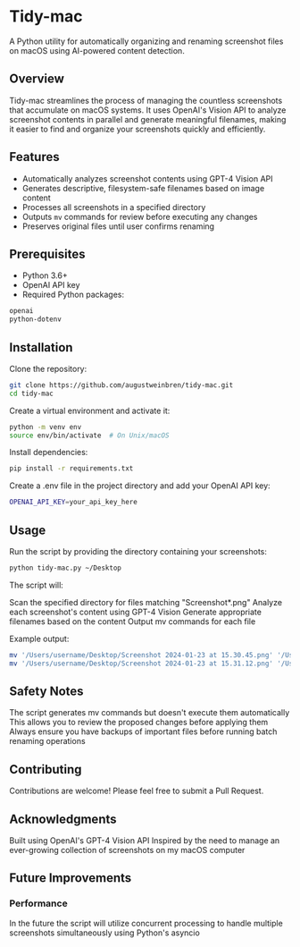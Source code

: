 # Tidy-mac

A Python utility for automatically organizing and renaming screenshot files on macOS using AI-powered content detection.

## Overview

Tidy-mac streamlines the process of managing the countless screenshots that accumulate on macOS systems. It uses OpenAI's Vision API to analyze screenshot contents in parallel and generate meaningful filenames, making it easier to find and organize your screenshots quickly and efficiently.

## Features

* Automatically analyzes screenshot contents using GPT-4 Vision API
* Generates descriptive, filesystem-safe filenames based on image content
* Processes all screenshots in a specified directory
* Outputs `mv` commands for review before executing any changes
* Preserves original files until user confirms renaming

## Prerequisites

* Python 3.6+
* OpenAI API key
* Required Python packages:

```bash
openai
python-dotenv
```

## Installation

Clone the repository:

```bash
git clone https://github.com/augustweinbren/tidy-mac.git
cd tidy-mac
```

Create a virtual environment and activate it:

```bash
python -m venv env
source env/bin/activate  # On Unix/macOS
```

Install dependencies:

```bash
pip install -r requirements.txt
```

Create a .env file in the project directory and add your OpenAI API key:

```bash
OPENAI_API_KEY=your_api_key_here
```

## Usage

Run the script by providing the directory containing your screenshots:

```bash
python tidy-mac.py ~/Desktop
```

The script will:

Scan the specified directory for files matching "Screenshot*.png"
Analyze each screenshot's content using GPT-4 Vision
Generate appropriate filenames based on the content
Output mv commands for each file

Example output:

```bash
mv '/Users/username/Desktop/Screenshot 2024-01-23 at 15.30.45.png' '/Users/username/Desktop/code_editor_python.png'
mv '/Users/username/Desktop/Screenshot 2024-01-23 at 15.31.12.png' '/Users/username/Desktop/browser_documentation.png'
```

## Safety Notes

The script generates mv commands but doesn't execute them automatically
This allows you to review the proposed changes before applying them
Always ensure you have backups of important files before running batch renaming operations

## Contributing

Contributions are welcome! Please feel free to submit a Pull Request.

## Acknowledgments

Built using OpenAI's GPT-4 Vision API
Inspired by the need to manage an ever-growing collection of screenshots on my macOS computer

## Future Improvements

### Performance

In the future the script will utilize concurrent processing to handle multiple screenshots simultaneously using Python's asyncio
